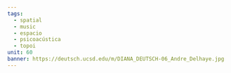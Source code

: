 ```yaml
---
tags:
  - spatial
  - music
  - espacio
  - psicoacústica
  - topoi
unit: 60
banner: https://deutsch.ucsd.edu/m/DIANA_DEUTSCH-06_Andre_Delhaye.jpg
---
```


